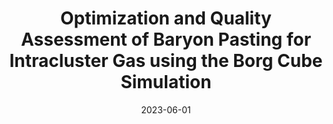 ---
title: "Optimization and Quality Assessment of Baryon Pasting for Intracluster Gas using the Borg Cube Simulation"
collection: "publications"
category: "fa_papers"
permalink: /publications/2023arXiv230613807K
link: https://ui.adsabs.harvard.edu/abs/2023arXiv230613807K/abstract
date: 2023-06-01
venue: "arXiv e-prints"
citation: "Kéruzoré, F., Bleem, L. E., Buehlmann, M., et al. (2023), arXiv e-prints, arXiv:2306.13807."
---